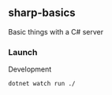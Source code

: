 ## sharp-basics

Basic things with a C# server

### Launch

Development

```shell script
dotnet watch run ./
```
